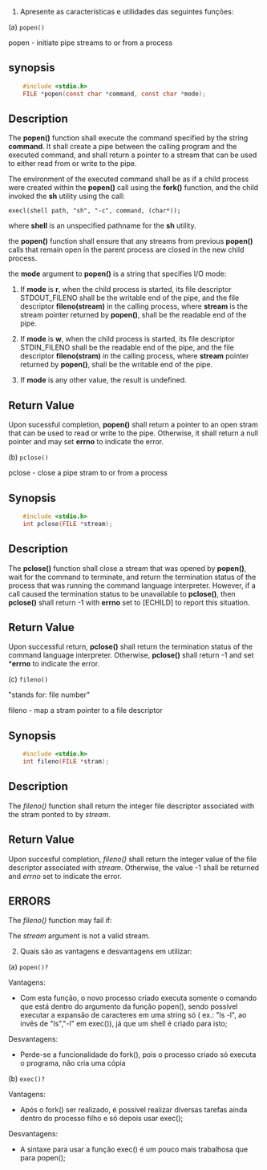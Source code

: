 1. Apresente as características e utilidades das seguintes funções:

(a) `popen()`

popen - initiate pipe streams to or from a process

## synopsis

```C
	#include <stdio.h>
	FILE *popen(const char *command, const char *mode);
```

## Description

The **popen()** function shall execute the command specified by the string **command**.
It shall create a pipe between the calling program and the executed command, and shall 
return a pointer to a stream that can be used to either read from or write to the pipe.

The environment of the executed command shall be as if a child process were created 
within the **popen()** call using the **fork()** function, and the child invoked
the **sh** utility using the call:

```
execl(shell path, "sh", "-c", command, (char*));

```
where **shell** is an unspecified pathname for the **sh** utility.

the **popen()** function shall ensure that any streams from previous **popen()** calls 
that remain open in the parent process are closed in the new child process.

the **mode** argument to **popen()** is a string that specifies I/O mode:

1. If **mode** is **r**, when the child process is started, its file descriptor STDOUT_FILENO 
shall be the writable end of the pipe, and the file descriptor **fileno(stream)** in the 
calling process, where **stream** is the stream pointer returned by **popen()**, shall be 
the readable end of the pipe.

2. If **mode** is **w**, when the child process is started, its file descriptor STDIN_FILENO 
shall be the readable end of the pipe, and the file descriptor **fileno(stram)** in the 
calling process, where **stream** pointer returned by **popen()**, shall be the writable 
end of the pipe.

3. If **mode** is any other value, the result is undefined. 

## Return Value

Upon sucessful completion, **popen()** shall return a pointer to an open stram that can be used 
to read or write to the pipe. Otherwise, it shall return a null pointer and may set **errno** to 
indicate the error.

(b) `pclose()`

pclose - close a pipe stram to or from a process

## Synopsis

```C
	#include <stdio.h>
	int pclose(FILE *stream);
```
## Description

The **pclose()** function shall close a stream that was opened by **popen()**, wait for the command
to terminate, and return the termination status of the process that was running the command language
interpreter. However, if a call caused the termination status to be unavailable to **pclose()**, then 
**pclose()** shall return -1 with **errno** set to [ECHILD] to report this situation.

## Return Value

Upon successful return, **pclose()** shall return the termination status of the command language
interpreter. Otherwise, **pclose()** shall return -1 and set ***errno** to indicate the error.

(c) `fileno()`

"stands for: file number"

fileno - map a stram pointer to a file descriptor

## Synopsis

```C
	#include <stdio.h>
	int fileno(FILE *stram);
```
## Description 

The *fileno()* function shall return the integer file descriptor associated with the stram ponted to by *stream*.

## Return Value

Upon succesful completion, *fileno()* shall return the integer value of the file descriptor associated 
with *stream*. Otherwise, the value -1 shall be returned and *errno* set to indicate the error.

## ERRORS

The *fileno()* function may fail if:

The *stream* argument is not a valid stream.

2. Quais são as vantagens e desvantagens em utilizar:

(a) `popen()?`

Vantagens:

- Com esta função, o novo processo criado executa somente o comando que está dentro do argumento da função 
popen(), sendo possível executar a expansão de caracteres em uma string só ( ex.: "ls -l", 
ao invês de "ls","-l" em exec()), já que um shell é criado para isto;

Desvantagens:

- Perde-se a funcionalidade do fork(), pois o processo criado só executa o programa, não cria uma cópia 

(b) `exec()?`

Vantagens:

- Após o fork() ser realizado, é possível realizar diversas tarefas ainda dentro do processo filho e 
só depois usar exec();

Desvantagens:

- A sintaxe para usar a função exec() é um pouco mais trabalhosa que para popen();
